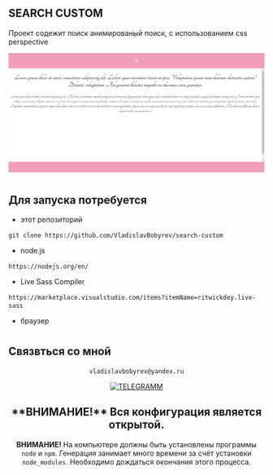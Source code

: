 
## SEARCH CUSTOM
Проект содежит поиск анимированый поиск,
c использованием css perspective

<div align="left">

![Lax 2.0 Gif](README/readme.gif)

# 
## Для запуска потребуется
- этот репозиторий 
 ```
git clone https://github.com/VladislavBobyrev/search-custom
```
- node.js 
 
```
https://nodejs.org/en/
```

- Live Sass Compiler

 
```
https://marketplace.visualstudio.com/items?itemName=ritwickdey.live-sass
```

- браузер

#
## Связвться со мной
<div align='center'> 
 
 ```
vladislavbobyrev@yandex.ru
```
 
 [![TELEGRAMM](https://img.shields.io/badge/telegramm-4285F4?style=for-the-badge&logo=read-the-docs&logoColor=white)](https://t.me/VladislavBobyrev)

 </div>
 
<div align="center">
  <h2>**ВНИМАНИЕ!**  Вся конфигурация является открытой. </h2>
 
**ВНИМАНИЕ!** На компьютере должны быть установлены программы `node` и `npm`.
Генерация  занимает много времени за счёт
установки `node_modules`. Необходимо дождаться окончания этого процесса.
 
</div>
